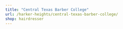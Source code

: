 ```yaml
---
title: "Central Texas Barber College"
url: /harker-heights/central-texas-barber-college/
shop: hairdresser
---
```

